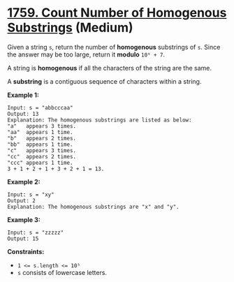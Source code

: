 # [1759. Count Number of Homogenous Substrings][link] (Medium)

[link]: https://leetcode.com/problems/count-number-of-homogenous-substrings/

Given a string `s`, return the number of **homogenous** substrings of  `s`. Since the answer may be
too large, return it **modulo** `10⁹ + 7`.

A string is **homogenous** if all the characters of the string are the same.

A **substring** is a contiguous sequence of characters within a string.

**Example 1:**

```
Input: s = "abbcccaa"
Output: 13
Explanation: The homogenous substrings are listed as below:
"a"   appears 3 times.
"aa"  appears 1 time.
"b"   appears 2 times.
"bb"  appears 1 time.
"c"   appears 3 times.
"cc"  appears 2 times.
"ccc" appears 1 time.
3 + 1 + 2 + 1 + 3 + 2 + 1 = 13.
```

**Example 2:**

```
Input: s = "xy"
Output: 2
Explanation: The homogenous substrings are "x" and "y".
```

**Example 3:**

```
Input: s = "zzzzz"
Output: 15
```

**Constraints:**

- `1 <= s.length <= 10⁵`
- `s` consists of lowercase letters.
